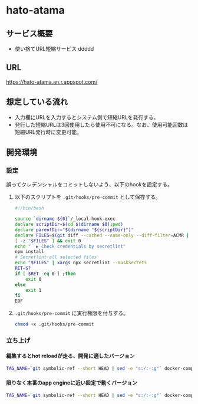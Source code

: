 # hato-atama

## サービス概要
- 使い捨てURL短縮サービス
ddddd
## URL
<https://hato-atama.an.r.appspot.com/>

## 想定している流れ
- 入力欄にURLを入力するとシステム側で短縮URLを発行する。
- 発行した短縮URLは3回使用したら使用不可になる。なお、使用可能回数は短縮URL発行時に変更可能。

## 開発環境
### 設定
誤ってクレデンシャルをコミットしないよう、以下のhookを設定する。

1. 以下のスクリプトを `.git/hooks/pre-commit` として保存する。
    ```sh
    #!/bin/bash

    source `dirname ${0}`/_local-hook-exec
    declare scriptDir=$(cd $(dirname $0);pwd)
    declare parentDir="$(dirname "${scriptDir}")"
    declare FILES=$(git diff --cached --name-only --diff-filter=ACMR | sed 's| |\\ |g')
    [ -z "$FILES" ] && exit 0
    echo "  ▶ Check credentials by secretlint"
    npm install
    # Secretlint all selected files
    echo "$FILES" | xargs npx secretlint --maskSecrets
    RET=$?
    if [ $RET -eq 0 ] ;then
        exit 0
    else
        exit 1
    fi
    EOF
    ```
1. `.git/hooks/pre-commit` に実行権限を付与する。
    ```sh
    chmod +x .git/hooks/pre-commit
    ```

### 立ち上げ
#### 編集するとhot reloadが走る、開発に適したバージョン
```sh
TAG_NAME=`git symbolic-ref --short HEAD | sed -e "s:/:-:g"` docker-compose -f dev.docker-compose.yml up --build
```

#### 限りなく本番のapp engineに近い設定で動くバージョン
```sh
TAG_NAME=`git symbolic-ref --short HEAD | sed -e "s:/:-:g"` docker-compose -f staging.docker-compose.yml up --build
```
